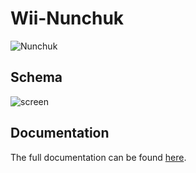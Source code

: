 # Wii-Nunchuk

![Nunchuk](https://github.com/infusion/Fritzing/blob/master/Nunchuk/nunchuk.jpg?raw=true)

Schema
---

![screen](https://github.com/infusion/Fritzing/blob/master/Nunchuk/screen.png?raw=true)

Documentation
---
The full documentation can be found [here](http://www.xarg.org/2016/12/using-a-wii-nunchuk-with-arduino/).
